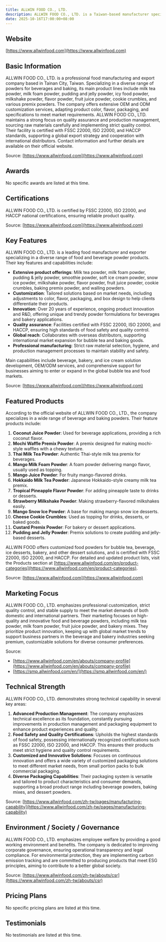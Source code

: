 ```yaml
---
title: ALLWIN FOOD CO., LTD.
description: ALLWIN FOOD CO., LTD. is a Taiwan-based manufacturer specializing in customized food and beverage powders, supplying global markets with products like milk tea powder, milk foam powder, and premix baking solutions. With over 20 years of industry experience, the company emphasizes innovation, strict quality control, and holds certifications including FSSC 22000, ISO 22000, and HACCP.
date: 2025-10-16T17:00:00+08:00
---
```


## Website

[https://www.allwinfood.com](https://www.allwinfood.com)

## Basic Information

ALLWIN FOOD CO., LTD. is a professional food manufacturing and export company based in Tainan City, Taiwan. Specializing in a diverse range of powders for beverages and baking, its main product lines include milk tea powder, milk foam powder, pudding and jelly powder, icy food powder, milkshake powder, flavor powder, fruit juice powder, cookie crumbles, and various premix powders. The company offers extensive OEM and ODM customization services, adapting product color, flavor, packaging, and specifications to meet market requirements. ALLWIN FOOD CO., LTD. maintains a strong focus on quality assurance and production management, sourcing raw materials carefully and implementing strict quality control. Their facility is certified with FSSC 22000, ISO 22000, and HACCP standards, supporting a global export strategy and cooperation with international distributors. Contact information and further details are available on their official website.

Source: [https://www.allwinfood.com](https://www.allwinfood.com)

## Awards

No specific awards are listed at this time.

## Certifications

ALLWIN FOOD CO., LTD. is certified by FSSC 22000, ISO 22000, and HACCP national certifications, ensuring reliable product quality.

Source: [https://www.allwinfood.com](https://www.allwinfood.com)

## Key Features

ALLWIN FOOD CO., LTD. is a leading food manufacturer and exporter specializing in a diverse range of food and beverage powder products. Their key features and capabilities include:

- **Extensive product offerings**: Milk tea powder, milk foam powder, pudding & jelly powder, smoothie powder, soft ice cream powder, snow ice powder, milkshake powder, flavor powder, fruit juice powder, cookie crumbles, baking premix powder, and walling powders.
- **Customization**: Tailored solutions based on market needs, including adjustments to color, flavor, packaging, and box design to help clients differentiate their products.
- **Innovation**: Over 20 years of experience, ongoing product innovation and R&D, offering unique and trendy powder formulations for beverages and bakery applications.
- **Quality assurance**: Facilities certified with FSSC 22000, ISO 22000, and HACCP, ensuring high standards of food safety and quality control.
- **Global reach**: Collaborates with overseas distributors, supporting international market expansion for bubble tea and baking goods.
- **Professional manufacturing**: Strict raw material selection, hygiene, and production management processes to maintain stability and safety.

Main capabilities include beverage, bakery, and ice cream solution development, OEM/ODM services, and comprehensive support for businesses aiming to enter or expand in the global bubble tea and food markets.

Source: [https://www.allwinfood.com](https://www.allwinfood.com)

## Featured Products

According to the official website of ALLWIN FOOD CO., LTD., the company specializes in a wide range of beverage and baking powders. Their feature products include:

1. **Coconut Juice Powder**: Used for beverage applications, providing a rich coconut flavor.
2. **Mochi Waffle Premix Powder**: A premix designed for making mochi-style waffles with a chewy texture.
3. **Thai Milk Tea Powder**: Authentic Thai-style milk tea premix for beverages.
4. **Mango Milk Foam Powder**: A foam powder delivering mango flavor, usually used as topping.
5. **Mango Juice Powder**: For fruity mango-flavored drinks.
6. **Hokkaido Milk Tea Powder**: Japanese Hokkaido-style creamy milk tea premix.
7. **Tropical Pineapple Flavor Powder**: For adding pineapple taste to drinks or desserts.
8. **Strawberry Milkshake Powder**: Making strawberry-flavored milkshakes easily.
9. **Mango Snow Ice Powder**: A base for making mango snow ice desserts.
10. **Cheese Cookie Crumbles**: Used as topping for drinks, desserts, or baked goods.
11. **Custard Premix Powder**: For bakery or dessert applications.
12. **Pudding and Jelly Powder**: Premix solutions to create pudding and jelly-based desserts.

ALLWIN FOOD offers customized food powders for bubble tea, beverage, ice desserts, bakery, and other dessert solutions, and is certified with FSSC 22000, ISO 22000, and HACCP. For detailed and updated product lists, visit the Products section at [https://www.allwinfood.com/en/product-categories](https://www.allwinfood.com/en/product-categories).

Source: [https://www.allwinfood.com](https://www.allwinfood.com)

## Marketing Focus

ALLWIN FOOD CO., LTD. emphasizes professional customization, strict quality control, and stable supply to meet the market demands of both domestic and international partners. Their marketing focuses on high-quality and innovative food and beverage powders, including milk tea powder, milk foam powder, fruit juice powder, and bakery mixes. They prioritize product innovation, keeping up with global market trends to support business partners in the beverage and bakery industries seeking premium, customizable solutions for diverse consumer preferences.

Source:
- [https://www.allwinfood.com/en/abouts/company-profile](https://www.allwinfood.com/en/abouts/company-profile)
- [https://smp.allwinfood.com/en/](https://smp.allwinfood.com/en/)

## Technical Strength

ALLWIN FOOD CO., LTD. demonstrates strong technical capability in several key areas:

1. **Advanced Production Management**: The company emphasizes technical excellence as its foundation, constantly pursuing improvements in production management and packaging equipment to enhance product experiences and quality.
2. **Food Safety and Quality Certifications**: Upholds the highest standards of food safety, possessing internationally recognized certifications such as FSSC 22000, ISO 22000, and HACCP. This ensures their products meet strict hygiene and quality control requirements.
3. **Customized and Innovative Solutions**: Focuses on continuous innovation and offers a wide variety of customized packaging solutions to meet different market needs, from small portion packs to bulk commercial packaging.
4. **Diverse Packaging Capabilities**: Their packaging system is versatile and tailored to product characteristics and consumer demands, supporting a broad product range including beverage powders, baking mixes, and dessert powders.

Source: [https://www.allwinfood.com/zh-tw/pages/manufacturing-capability](https://www.allwinfood.com/zh-tw/pages/manufacturing-capability)

## Environment / Society / Governance

ALLWIN FOOD CO., LTD. emphasizes employee welfare by providing a good working environment and benefits. The company is dedicated to improving corporate governance, ensuring operational transparency and legal compliance. For environmental protection, they are implementing carbon emission tracking and are committed to producing products that meet ESG principles, aiming to contribute to a better global society.

Source: [https://www.allwinfood.com/zh-tw/abouts/csr](https://www.allwinfood.com/zh-tw/abouts/csr)

## Pricing Plans

No specific pricing plans are listed at this time.

## Testimonials

No testimonials are listed at this time.